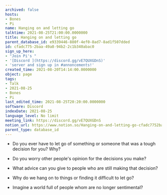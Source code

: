 ```yaml
---
archived: false
hosts:
- Bones
- Pi
name: Hanging on and letting go
talktime: 2021-08-25T21:00:00.0000000
title: Hanging on and letting go
parent_database_id: e9339446-880f-4ef0-8ad7-8ad1f507dded
id: cfadc775-2baa-49a8-94b2-2c1b340abac0
sign_up_here:
- "Join Pi's "
- '[Discord ](https://discord.gg/vE7QUXGDnS)'
- 'server and sign up in #annoncements!'
created_time: 2021-08-20T14:14:00.0000000
object: page
tags:
- Talk
- 2021-08-25
- Bones
- Pi
last_edited_time: 2021-08-25T20:20:00.0000000
software: Discord
indexDate: 2021-08-25
language_level: No limit
meeting_link: https://discord.gg/vE7QUXGDnS
notion_url: https://www.notion.so/Hanging-on-and-letting-go-cfadc7752baa49a894b22c1b340abac0
parent_type: database_id
---
```


   - Do you ever have to let go of something or someone that was a tough decision for you? Why?



   - Do you worry other people's opinion for the decisions you make?
   - What advice can you give to people who are still making that decision?
   - Why do we hang on to things or finding it difficult to let go?
   - Imagine a world full of people whom are no longer sentimental?









